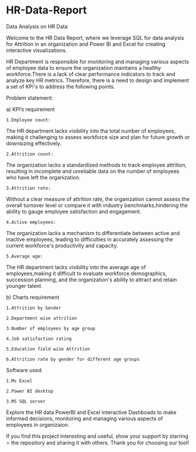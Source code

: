 # HR-Data-Report
Data Analysis on HR Data


Welcome to the HR Data Report, where we leverage SQL for data analysis for Attrition in an organization and Power BI and Excel for creating interactive visualizations. 

HR Department is responsible for monitoring and managing various aspects of employee data to ensure the organization maintains a healthy workforce.There is a lack of clear performance indicators to track and analyze key HR metrics. Therefore, there is a need to design and implement a set of KPi's to address the following points.


Problem statement:

a)	KPI’s requirement

	1.Employee count:
 The HR department lacks visibility into tha total number of employees, making it challenging to assess workforce size and plan for future growth or downsizing effectively.

	2.Attrition count:
 The organization lacks a standardized methods to track employee attrition, resulting in incomplete and unreliable data on the number of employees who have left the organization.

	3.Attrition rate:
 Without a clear measure of attrition rate, the organization cannot assess the overall turnover level or compare it with industry benchmarks,hindering the ability to gauge employee satisfaction and engagement.

	4.Active employees:
 The organization lacks a mechanism to differentiate between active and inactive employees, leading to difficulties in accurately assessing the current workforce's productivity and capacity.

	5.Average age:
 The HR department lacks visibility into the average age of employees,making it difficult to evaluate workforce demographics, succession planning, and the organization's ability to attract and retain younger talent.

b)	Charts requirement

	1.Attrition by Gender

	2.Department wise attrition

	3.Number of employees by age group

	4.Job satisfaction rating

	5.Education field wise Attrition

	6.Attrition rate by gender for different age groups


Software used:

	1.Ms Excel
	
	2.Power BI desktop
	
	3.MS SQL server


 Explore the HR data PowerBI and Excel interactive Dashboads to make informed decisions, monitoring and managing various aspects of employees in organizaion.

 
If you find this project interesting and useful, show your support by starring ⭐ the repository and sharing it with others. Thank you for choosing our tool!

